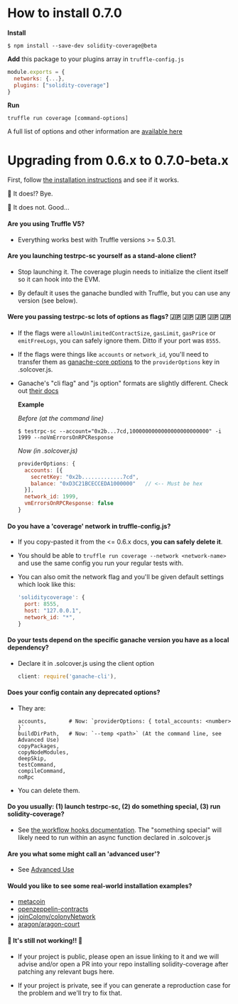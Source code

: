 # How to install 0.7.0

**Install**
```
$ npm install --save-dev solidity-coverage@beta
```

**Add** this package to your plugins array in `truffle-config.js`
```javascript
module.exports = {
  networks: {...},
  plugins: ["solidity-coverage"]
}
```
**Run**
```
truffle run coverage [command-options]
```

A full list of options and other information are [available here][8]

# Upgrading from 0.6.x to 0.7.0-beta.x

First, follow [the installation instructions](#how-to-install-070) and see if it works.

:rabbit2: It does!? Bye.

:elephant: It does not. Good...

#### Are you using Truffle V5?

+ Everything works best with Truffle versions >= 5.0.31.

#### Are you launching testrpc-sc yourself as a stand-alone client?

+ Stop launching it. The coverage plugin needs to initialize the client itself so it can hook into the EVM.

+ By default it uses the ganache bundled with Truffle, but you can use any version (see below).

#### Were you passing testrpc-sc lots of options as flags?   :jp: :jp: :jp: :jp: :jp:

+ If the flags were `allowUnlimitedContractSize`,  `gasLimit`, `gasPrice` or `emitFreeLogs`,
  you can safely ignore them. Ditto if your port was `8555`.

+ If the flags were things like `accounts` or `network_id`, you'll need to transfer them as
  [ganache-core options][1] to the `providerOptions` key in .solcover.js.

+ Ganache's "cli flag" and "js option" formats are slightly different. Check out [their docs][1]

  **Example**

  *Before (at the command line)*
  ```
  $ testrpc-sc --account="0x2b...7cd,1000000000000000000000000" -i 1999 --noVmErrorsOnRPCResponse
  ```

  *Now (in .solcover.js)*
  ```javascript
  providerOptions: {
    accounts: [{
      secretKey: "0x2b.............7cd",
      balance: "0xD3C21BCECCEDA1000000"   // <-- Must be hex
    }],
    network_id: 1999,
    vmErrorsOnRPCResponse: false
  }

#### Do you have a 'coverage' network in truffle-config.js?

+ If you copy-pasted it from the <= 0.6.x docs, **you can safely delete it**.

+ You should be able to `truffle run coverage --network <network-name>` and use the same config you
  run your regular tests with.

+ You can also omit the network flag and you'll be given default settings which look like this:
  ```javascript
  'soliditycoverage': {
    port: 8555,
    host: "127.0.0.1",
    network_id: "*",
  }
  ```
#### Do your tests depend on the specific ganache version you have as a local dependency?

+ Declare it in .solcover.js using the client option
  ```javascript
  client: require('ganache-cli'),
  ```

#### Does your config contain any deprecated options?
+ They are:
  ```
  accounts,       # Now: `providerOptions: { total_accounts: <number> }`
  buildDirPath,   # Now: `--temp <path>` (At the command line, see Advanced Use)
  copyPackages,
  copyNodeModules,
  deepSkip,
  testCommand,
  compileCommand,
  noRpc
  ```

+ You can delete them.

#### Do you usually: (1) launch testrpc-sc, (2) do something special, (3) run solidity-coverage?

+ See [the workflow hooks documentation][3]. The "something special" will likely need to run within
  an async function declared in .solcover.js

#### Are you what some might call an 'advanced user'?

+ See [Advanced Use][2]

#### Would you like to see some real-world installation examples?

+ [metacoin][4]
+ [openzeppelin-contracts][5]
+ [joinColony/colonyNetwork][6]
+ [aragon/aragon-court][7]

#### :tada:  It's still not working!! :tada:

+ If your project is public, please open an issue linking to it and we will advise and/or
  open a PR into your repo installing solidity-coverage after patching any relevant bugs here.

+ If your project is private, see if you can generate a reproduction case for the
  problem and we'll try to fix that.


[1]: https://github.com/trufflesuite/ganache-core#options
[2]: https://github.com/sc-forks/solidity-coverage/blob/beta/docs/advanced.md
[3]: https://github.com/sc-forks/solidity-coverage/blob/beta/docs/advanced.md#workflow-hooks
[4]: https://github.com/sc-forks/metacoin
[5]: https://github.com/OpenZeppelin/openzeppelin-contracts/pull/1923
[6]: https://github.com/JoinColony/colonyNetwork/pull/716
[7]: https://github.com/aragon/aragon-court/pull/123
[8]: https://github.com/sc-forks/solidity-coverage/tree/beta#command-options

